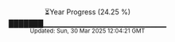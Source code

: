 <p align="center">
⏳Year Progress (24.25 %)<br>
███████▁▁▁▁▁▁▁▁▁▁▁▁▁▁▁▁▁▁▁▁▁▁▁ <br>
<sub>Updated: Sun, 30 Mar 2025 12:04:21 GMT</sub>
</p>

